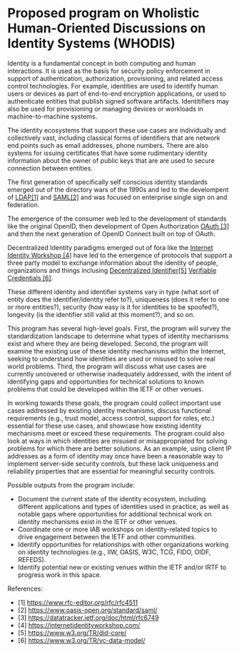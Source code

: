 # Proposed program on Wholistic Human-Oriented Discussions on Identity Systems (WHODIS)

Identity is a fundamental concept in both computing and human interactions. It is used as the basis for security policy enforcement in support of authentication, authorization, provisioning, and related access control technologies. For example, identities are used to identify human users or devices as part of end-to-end encryption applications, or used to authenticate entities that publish signed software artifacts. Identitifiers may also be used for provisioning or managing devices or workloads in machine-to-machine systems.

The identity ecosystems that support these use cases are individually and collectively vast, including classical forms of identifiers that are network end points such as email addresses, phone numbers. There are also systems for issuing certificates that have some rudimentary identity information about the owner of public keys that are are used to secure connection between entities. 

The first generation of specifically self conscious identity standards emerged out of the directory wars of the 1990s and led to the develompent of [LDAP[1]](https://www.rfc-editor.org/rfc/rfc4511) and [SAML[2]](https://www.oasis-open.org/standard/saml/) and was focused on enterprise single sign on and federation.  

The emergence of the consumer web led to the development of standards like the original OpenID, then development of Open Authorization [OAuth [3]](https://datatracker.ietf.org/doc/html/rfc6749) and then the next generation of OpenID Connect built on top of OAuth. 

Decentralized Identity paradigms emerged out of fora like the [Internet Identity Workshop [4]](https://internetidentityworkshop.com/) have led to the emergence of protocols that support a three party model to exchange information about the identity of people, organizations and things inclusing [Decentralized Identifier[5]](https://www.w3.org/TR/did-core/) [Verifiable Credentials [6]](https://www.w3.org/TR/vc-data-model/). 

These different identity and identifier systems vary in type (what sort of entity does the identifier/identity refer to?), uniqueness (does it refer to one or more entities?), security (how easy is it for identities to be spoofed?), longevity (is the identifier still valid at this moment?), and so on.

This program has several high-level goals. First, the program will survey the standardization landscape to determine what types of identity mechanisms exist and where they are being developed. Second, the program will examine the existing use of these identity mechanisms within the Internet, seeking to understand how identities are used or misused to solve real world problems. Third, the program will discuss what use cases are currently uncovered or otherwise inadequately addressed, with the intent of identifying gaps and opportunities for technical solutions to known problems that could be developed within the IETF or other venues. 

In working towards these goals, the program could collect important use cases addressed by existing identity mechanisms, discuss functional requirements (e.g., trust model, access control, support for roles, etc.) essential for these use cases, and showcase how existing identity mechanisms meet or exceed these requirements. The program could also look at ways in which identities are misused or misappropriated for solving problems for which there are better solutions. As an example, using client IP addresses as a form of identity may once have been a reasonable way to implement server-side security controls, but these lack uniqueness and reliability properties that are essential for meaningful security controls. 

Possible outputs from the program include:
- Document the current state of the identity ecosystem, including different applications and types of identities used in practice, as well as notable gaps where opportunities for additional technical work on identity mechanisms exist in the IETF or other venues.
- Coordinate one or more IAB workshops on identity-related topics to drive engagement between the IETF and other communities.
- Identify opportunities for relationships with other organizations working on identity technologies (e.g., IIW, OASIS, W3C, TCG, FIDO, OIDF, REFEDS).
- Identify potential new or existing venues within the IETF and/or IRTF to progress work in this space.

References:
- [1] https://www.rfc-editor.org/rfc/rfc4511
- [2] https://www.oasis-open.org/standard/saml/
- [3] https://datatracker.ietf.org/doc/html/rfc6749
- [4] https://internetidentityworkshop.com/
- [5] https://www.w3.org/TR/did-core/
- [6] https://www.w3.org/TR/vc-data-model/
